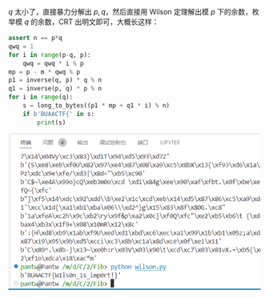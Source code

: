 $q$ 太小了，直接暴力分解出 $p, q$，然后直接用 Wilson 定理解出模 $p$ 下的余数，枚举模 $q$ 的余数，CRT 出明文即可，大概长这样：

```python
assert n == p*q
qwq = 1
for i in range(p-q, p):
    qwq = qwq * i % p
mp = p - m * qwq % p
p1 = inverse(q, p) * q % n
q1 = inverse(p, q) * p % n
for i in range(q):
    s = long_to_bytes((p1 * mp + q1 * i) % n)
    if b'BUAACTF{' in s:
        print(s)
```

![](crypto_wilson.png)